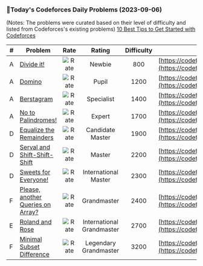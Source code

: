 ### 🌟Today's Codeforces Daily Problems (2023-09-06)
(Notes: The problems were curated based on their level of difficulty and listed from Codeforces's existing problems)
[10 Best Tips to Get Started with Codeforces](https://github.com/ika9810/Codeforces-Daily-Problems/blob/main/10%20Best%20Tips%20to%20Get%20Started%20with%20Codeforces.md)

| # | Problem | Rate| Rating | Difficulty | Contest |
|---| ----- | :--------: | :----------: | :----------: | ---------- |
|A|[Divide it!](https://codeforces.com/contest/1176/problem/A)|![Rate](https://img.shields.io/badge/Newbie-800-lightgrey)|Newbie|800|[https://codeforces.com/contest/1176](https://codeforces.com/contest/1176)|
|A|[Domino](https://codeforces.com/contest/353/problem/A)|![Rate](https://img.shields.io/badge/Pupil-1200-brightgreen)|Pupil|1200|[https://codeforces.com/contest/353](https://codeforces.com/contest/353)|
|A|[Berstagram](https://codeforces.com/contest/1250/problem/A)|![Rate](https://img.shields.io/badge/Specialist-1400-9cf)|Specialist|1400|[https://codeforces.com/contest/1250](https://codeforces.com/contest/1250)|
|A|[No to Palindromes!](https://codeforces.com/contest/464/problem/A)|![Rate](https://img.shields.io/badge/Expert-1700-blue)|Expert|1700|[https://codeforces.com/contest/464](https://codeforces.com/contest/464)|
|D|[Equalize the Remainders](https://codeforces.com/contest/999/problem/D)|![Rate](https://img.shields.io/badge/Candidate%20Master-1900-blueviolet)|Candidate Master|1900|[https://codeforces.com/contest/999](https://codeforces.com/contest/999)|
|D|[Serval and Shift-Shift-Shift](https://codeforces.com/contest/1789/problem/D)|![Rate](https://img.shields.io/badge/Master-2200-orange)|Master|2200|[https://codeforces.com/contest/1789](https://codeforces.com/contest/1789)|
|D|[Sweets for Everyone!](https://codeforces.com/contest/248/problem/D)|![Rate](https://img.shields.io/badge/International%20Master-2300-orange)|International Master|2300|[https://codeforces.com/contest/248](https://codeforces.com/contest/248)|
|F|[Please, another Queries on Array?](https://codeforces.com/contest/1114/problem/F)|![Rate](https://img.shields.io/badge/Grandmaster-2400-red)|Grandmaster|2400|[https://codeforces.com/contest/1114](https://codeforces.com/contest/1114)|
|E|[Roland and Rose](https://codeforces.com/contest/460/problem/E)|![Rate](https://img.shields.io/badge/International%20Grandmaster-2700-red)|International Grandmaster|2700|[https://codeforces.com/contest/460](https://codeforces.com/contest/460)|
|F|[Minimal Subset Difference](https://codeforces.com/contest/924/problem/F)|![Rate](https://img.shields.io/badge/Legendary%20Grandmaster-3200-red)|Legendary Grandmaster|3200|[https://codeforces.com/contest/924](https://codeforces.com/contest/924)|
